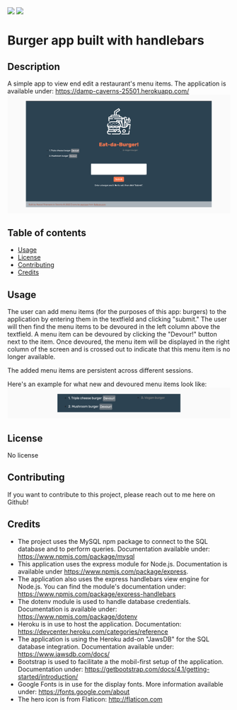 <img src="https://img.shields.io/badge/cestmarcel-BurgerApp-navy">

<img src="https://img.shields.io/badge/Version-1.0-green">

# Burger app built with handlebars

## Description

A simple app to view end edit a restaurant's menu items. The application is available under: https://damp-caverns-25501.herokuapp.com/ 
![Screenshot of the application](https://github.com/cestmarcel/uoft-handlebars/blob/master/assets/screenshots/burgers.png)

## Table of contents

- [Usage](#Usage)
- [License](#License)
- [Contributing](#Contributing)
- [Credits](#Credits)

## Usage

The user can add menu items (for the purposes of this app: burgers) to the application by entering them in the textfield and clicking "submit." The user will then find the menu items to be devoured in the left column above the textfield. A menu item can be devoured by clicking the "Devour!" button next to the item. Once devoured, the menu item will be displayed in the right column of the screen and is crossed out to indicate that this menu item is no longer available.

The added menu items are persistent across different sessions.

Here's an example for what new and devoured menu items look like:
![Screenshot of the start screen](https://github.com/cestmarcel/uoft-handlebars/blob/master/assets/screenshots/items.png)

## License

No license

## Contributing

If you want to contribute to this project, please reach out to me here on Github!

## Credits

- The project uses the MySQL npm package to connect to the SQL database and to perform queries. Documentation available under: https://www.npmjs.com/package/mysql
- This application uses the express module for Node.js. Documentation is available under https://www.npmjs.com/package/express.
- The application also uses the express handlebars view engine for Node.js. You can find the module's documentation under: https://www.npmjs.com/package/express-handlebars
- The dotenv module is used to handle database credentials. Documentation is available under: https://www.npmjs.com/package/dotenv
- Heroku is in use to host the application. Documentation: https://devcenter.heroku.com/categories/reference
- The application is using the Heroku add-on "JawsDB" for the SQL database integration. Documentation available under: https://www.jawsdb.com/docs/
- Bootstrap is used to facilitate a the mobil-first setup of the application. Documentation under: https://getbootstrap.com/docs/4.1/getting-started/introduction/
- Google Fonts is in use for the display fonts. More information available under: https://fonts.google.com/about
- The hero icon is from Flaticon: http://flaticon.com


